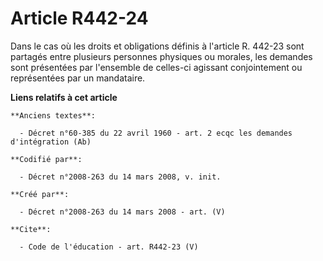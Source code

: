 # Article R442-24

Dans le cas où les droits et obligations définis à l'article R. 442-23 sont partagés entre plusieurs personnes physiques ou
morales, les demandes sont présentées par l'ensemble de celles-ci agissant conjointement ou représentées par un mandataire.

**Liens relatifs à cet article**

	**Anciens textes**:

	  - Décret n°60-385 du 22 avril 1960 - art. 2 ecqc les demandes d'intégration (Ab)

	**Codifié par**:

	  - Décret n°2008-263 du 14 mars 2008, v. init.

	**Créé par**:

	  - Décret n°2008-263 du 14 mars 2008 - art. (V)

	**Cite**:

	  - Code de l'éducation - art. R442-23 (V)
